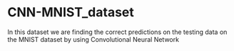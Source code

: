 # CNN-MNIST_dataset
In this dataset we are finding the correct predictions on the testing data on the MNIST dataset by using Convolutional Neural Network
